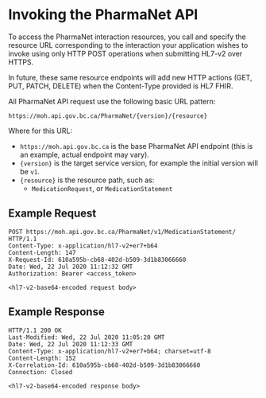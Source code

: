 # Invoking the PharmaNet API

To access the PharmaNet interaction resources, you call and specify the resource URL corresponding to the interaction your application wishes to invoke using only HTTP POST operations when submitting HL7-v2 over HTTPS.

In future, these same resource endpoints will add new HTTP actions (GET, PUT, PATCH, DELETE) when the Content-Type provided is HL7 FHIR.

All PharmaNet API request use the following basic URL pattern:

```code
https://moh.api.gov.bc.ca/PharmaNet/{version}/{resource}
```

Where for this URL:

- ``https://moh.api.gov.bc.ca`` is the base PharmaNet API endpoint (this is an example, actual endpoint may vary).
- `{version}` is the target service version, for example the initial version will be `v1`.
- `{resource}` is the resource path, such as:
    - `MedicationRequest`, or `MedicationStatement`

## Example Request

```code
POST https://moh.api.gov.bc.ca/PharmaNet/v1/MedicationStatement/ HTTP/1.1
Content-Type: x-application/hl7-v2+er7+b64
Content-Length: 147
X-Request-Id: 610a595b-cb68-402d-b509-3d1b83066660
Date: Wed, 22 Jul 2020 11:12:32 GMT
Authorization: Bearer <access_token>

<hl7-v2-base64-encoded request body>
```

## Example Response

```code
HTTP/1.1 200 OK
Last-Modified: Wed, 22 Jul 2020 11:05:20 GMT
Date: Wed, 22 Jul 2020 11:12:33 GMT
Content-Type: x-application/hl7-v2+er7+b64; charset=utf-8
Content-Length: 152
X-Correlation-Id: 610a595b-cb68-402d-b509-3d1b83066660
Connection: Closed

<hl7-v2-base64-encoded response body>
```
